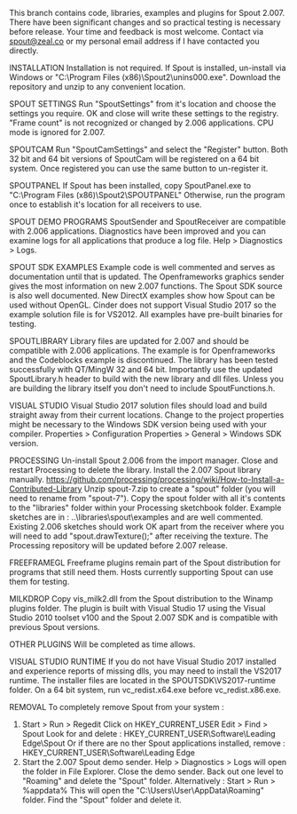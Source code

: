 This branch contains code, libraries, examples and plugins for Spout 2.007. There have been significant changes and so practical testing is necessary before release. Your time and feedback is most welcome. Contact via spout@zeal.co or my personal email address if I have contacted you directly.

INSTALLATION
Installation is not required.
If Spout is installed, un-install via Windows or "C:\Program Files (x86)\Spout2\unins000.exe".
Download the repository and unzip to any convenient location.

SPOUT SETTINGS
Run "SpoutSettings" from it's location and choose the settings you require.
OK and close will write these settings to the registry. 
"Frame count" is not recognized or changed by 2.006 applications.
CPU mode is ignored for 2.007.

SPOUTCAM
Run "SpoutCamSettings" and select the "Register" button.
Both 32 bit and 64 bit versions of SpoutCam will be registered on a 64 bit system.
Once registered you can use the same button to un-register it.

SPOUTPANEL
If Spout has been installed, copy SpoutPanel.exe to "C:\Program Files (x86)\Spout2\SPOUTPANEL\"
Otherwise, run the program once to establish it's location for all receivers to use.

SPOUT DEMO PROGRAMS
SpoutSender and SpoutReceiver are compatible with 2.006 applications.
Diagnostics have been improved and you can examine logs for all applications that produce a log file.
Help > Diagnostics > Logs.

SPOUT SDK EXAMPLES
Example code is well commented and serves as documentation until that is updated.
The Openframeworks graphics sender gives the most information on new 2.007 functions.
The Spout SDK source is also well documented.
New DirectX examples show how Spout can be used without OpenGL.
Cinder does not support Visual Studio 2017 so the example solution file is for VS2012.
All examples have pre-built binaries for testing.

SPOUTLIBRARY
Library files are updated for 2.007 and should be compatible with 2.006 applications.
The example is for Openframeworks and the Codeblocks example is discontinued.
The library has been tested successfully with QT/MingW 32 and 64 bit.
Importantly use the updated SpoutLibrary.h header to build with the new library and dll files.
Unless you are building the library itself you don't need to include SpoutFunctions.h.

VISUAL STUDIO
Visual Studio 2017 solution files should load and build straight away from their current locations.
Change to the project properties might be necessary to the Windows SDK version being used with your compiler.
Properties > Configuration Properties > General > Windows SDK version.

PROCESSING
Un-install Spout 2.006 from the import manager.
Close and restart Processing to delete the library.
Install the 2.007 Spout library manually.
https://github.com/processing/processing/wiki/How-to-Install-a-Contributed-Library
  Unzip spout-7.zip to create a "spout" folder (you will need to rename from "spout-7").
  Copy the spout folder with all it's contents to the "libraries"
  folder within your Processing sketchbook folder.
Example sketches are in : ..\libraries\spout\examples and are well commented.
Existing 2.006 sketches should work OK apart from the receiver
where you will need to add "spout.drawTexture();" after receiving the texture.
The Processing repository will be updated before 2.007 release.

FREEFRAMEGL
Freeframe plugins remain part of the Spout distribution for programs that still need them.
Hosts currently supporting Spout can use them for testing.

MILKDROP
Copy vis_milk2.dll from the Spout distribution to the Winamp plugins folder.
The plugin is built with Visual Studio 17 using the Visual Studio 2010 toolset v100 and the Spout 2.007 SDK
and is compatible with previous Spout versions.

OTHER PLUGINS
Will be completed as time allows.

VISUAL STUDIO RUNTIME
If you do not have Visual Studio 2017 installed and experience reports of missing dlls, you may need to install the VS2017 runtime. The installer files are located in the SPOUTSDK\VS2017-runtime folder. On a 64 bit system, run vc_redist.x64.exe before vc_redist.x86.exe.

REMOVAL
To completely remove Spout from your system :
1) Start > Run > Regedit
     Click on HKEY_CURRENT_USER
     Edit > Find > Spout
     Look for and delete : HKEY_CURRENT_USER\Software\Leading Edge\Spout
     Or if there are no ther Spout applications installed, remove :
     HKEY_CURRENT_USER\Software\Leading Edge
2) Start the 2.007 Spout demo sender.
     Help > Diagnostics > Logs will open the folder in File Explorer.
     Close the demo sender.	
     Back out one level to "Roaming" and delete the "Spout" folder.
   Alternatively : Start > Run > %appdata%
     This will open the "C:\Users\User\AppData\Roaming" folder.
     Find the "Spout" folder and delete it.
